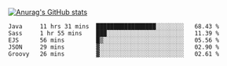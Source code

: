 [![Anurag's GitHub stats](https://github-readme-stats.vercel.app/api?username=sebasphere&count_private=true&theme=tokyonight)](https://github.com/anuraghazra/github-readme-stats)

<!--START_SECTION:waka-->
```text
Java     11 hrs 31 mins  █████████████████░░░░░░░░   68.43 % 
Sass     1 hr 55 mins    ███░░░░░░░░░░░░░░░░░░░░░░   11.39 % 
EJS      56 mins         █▒░░░░░░░░░░░░░░░░░░░░░░░   05.56 % 
JSON     29 mins         ▓░░░░░░░░░░░░░░░░░░░░░░░░   02.90 % 
Groovy   26 mins         ▓░░░░░░░░░░░░░░░░░░░░░░░░   02.61 % 
```
<!--END_SECTION:waka-->
